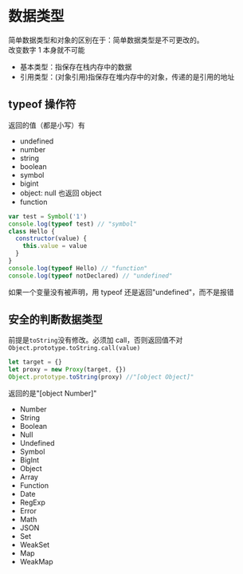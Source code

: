 # 数据类型

简单数据类型和对象的区别在于：简单数据类型是不可更改的。  
改变数字 1 本身就不可能

- 基本类型：指保存在栈内存中的数据
- 引用类型：(对象引用)指保存在堆内存中的对象，传递的是引用的地址

## typeof 操作符

返回的值（都是小写）有

- undefined
- number
- string
- boolean
- symbol
- bigint
- object: null 也返回 object
- function

```js
var test = Symbol('1')
console.log(typeof test) // "symbol"
class Hello {
  constructor(value) {
    this.value = value
  }
}
console.log(typeof Hello) // "function"
console.log(typeof notDeclared) // "undefined"
```

如果一个变量没有被声明，用 typeof 还是返回"undefined"，而不是报错

## 安全的判断数据类型

前提是`toString`没有修改。必须加 call，否则返回值不对  
`Object.prototype.toString.call(value)`

```js
let target = {}
let proxy = new Proxy(target, {})
Object.prototype.toString(proxy) //"[object Object]"
```

返回的是"[object Number]"

- Number
- String
- Boolean
- Null
- Undefined
- Symbol
- BigInt
- Object
- Array
- Function
- Date
- RegExp
- Error
- Math
- JSON
- Set
- WeakSet
- Map
- WeakMap
